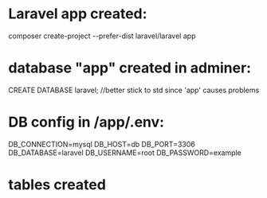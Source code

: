 # Laravel app created:
composer create-project --prefer-dist laravel/laravel app

# database "app" created in adminer:
CREATE DATABASE laravel;    //better stick to std since 'app' causes problems

# DB config in /app/.env:
DB_CONNECTION=mysql
DB_HOST=db
DB_PORT=3306
DB_DATABASE=laravel
DB_USERNAME=root
DB_PASSWORD=example

# tables created 
